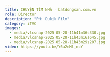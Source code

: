 ```yaml
---
title: CHUYỆN TÌM NHÀ - batdongsan.com.vn
role: Director
description: "PH: Dukik Film"
category: iTVC
images:
  - media/vlcsnap-2025-05-28-11h41m36s330.jpg
  - media/vlcsnap-2025-05-28-11h43m16s645.jpg
  - media/vlcsnap-2025-05-28-11h43m29s207.jpg
video: https://youtu.be/Y6a2nMl_ncY
---
```

